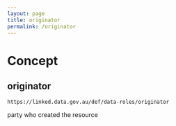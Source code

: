 ```yaml
---
layout: page
title: originator
permalink: /originator
---
```

# Concept

## originator

`https://linked.data.gov.au/def/data-roles/originator`

party who created the resource 
